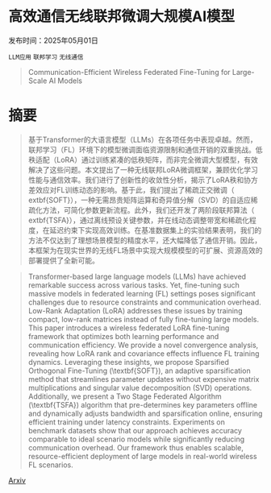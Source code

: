 # 高效通信无线联邦微调大规模AI模型

发布时间：2025年05月01日

`LLM应用` `联邦学习` `无线通信`

> Communication-Efficient Wireless Federated Fine-Tuning for Large-Scale AI Models

# 摘要

> 基于Transformer的大语言模型（LLMs）在各项任务中表现卓越。然而，联邦学习（FL）环境下的模型微调面临资源限制和通信开销的双重挑战。低秩适配（LoRA）通过训练紧凑的低秩矩阵，而非完全微调大型模型，有效解决了这些问题。本文提出了一种无线联邦LoRA微调框架，兼顾优化学习性能与通信效率。我们进行了创新性的收敛性分析，揭示了LoRA秩和协方差效应对FL训练动态的影响。基于此，我们提出了稀疏正交微调（	extbf{SOFT}），一种无需昂贵矩阵运算和奇异值分解（SVD）的自适应稀疏化方法，可简化参数更新流程。此外，我们还开发了两阶段联邦算法（	extbf{TSFA}），通过离线预设关键参数，并在线动态调整带宽和稀疏化程度，在延迟约束下实现高效训练。在基准数据集上的实验结果表明，我们的方法不仅达到了理想场景模型的精度水平，还大幅降低了通信开销。因此，本框架为在现实世界的无线FL场景中实现大规模模型的可扩展、资源高效的部署提供了全新可能。

> Transformer-based large language models (LLMs) have achieved remarkable success across various tasks. Yet, fine-tuning such massive models in federated learning (FL) settings poses significant challenges due to resource constraints and communication overhead. Low-Rank Adaptation (LoRA) addresses these issues by training compact, low-rank matrices instead of fully fine-tuning large models. This paper introduces a wireless federated LoRA fine-tuning framework that optimizes both learning performance and communication efficiency. We provide a novel convergence analysis, revealing how LoRA rank and covariance effects influence FL training dynamics. Leveraging these insights, we propose Sparsified Orthogonal Fine-Tuning (\textbf{SOFT}), an adaptive sparsification method that streamlines parameter updates without expensive matrix multiplications and singular value decomposition (SVD) operations. Additionally, we present a Two Stage Federated Algorithm (\textbf{TSFA}) algorithm that pre-determines key parameters offline and dynamically adjusts bandwidth and sparsification online, ensuring efficient training under latency constraints. Experiments on benchmark datasets show that our approach achieves accuracy comparable to ideal scenario models while significantly reducing communication overhead. Our framework thus enables scalable, resource-efficient deployment of large models in real-world wireless FL scenarios.

[Arxiv](https://arxiv.org/abs/2505.00333)